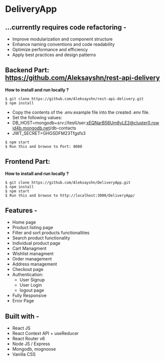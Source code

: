 
# DeliveryApp 
## **...currently requires code refactoring -**
- Improve modularization and component structure
- Enhance naming conventions and code readability
- Optimize performance and efficiency
- Apply best practices and design patterns

## Backend Part: https://github.com/Aleksayshn/rest-api-delivery
**How to install and run locally ?**
```
$ git clone https://github.com/Aleksayshn/rest-api-delivery.git
$ npm install
```
- Copy the contents of the .env.example file into the created .env file.
- Set the following values:
-   DB_HOST=mongodb+srv://testUser:xEQNarB56Um8yLE2@cluster0.rowid4b.mongodb.net/db-contacts
-   JWT_SECRET=GHGSDFM23Tfgsfs3
```
$ npm start
$ Run this and browse to Port: 8080
```
## Frontend Part:
**How to install and run locally ?**
```
$ git clone https://github.com/Aleksayshn/DeliveryApp.git
$ npm install
$ npm start
$ Run this and browse to http://localhost:3000/DeliveryApp/
```
## **Features -**
- Home page
- Product listing page
- Filter and sort products functionalities
- Search product functionality
- Individual product page
- Cart Managment
- Wishlist managment
- Order management
- Address management
- Checkout page
- Authentication:
  - User Signup
  - User Login
  - logout page
 - Fully Responsive
 - Error Page

## **Built with -**
- React JS
- React Context API + useReducer
- React Router v6
- Node JS / Express
- Mongodb, mognoose
- Vanilla CSS
